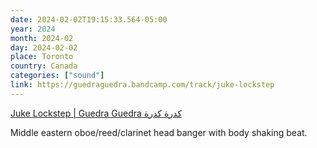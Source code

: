 ```yaml
---
date: 2024-02-02T19:15:33.564-05:00
year: 2024
month: 2024-02
day: 2024-02-02
place: Toronto
country: Canada
categories: ["sound"]
link: https://guedraguedra.bandcamp.com/track/juke-lockstep
---
```

[Juke Lockstep | Guedra Guedra كدرة كدرة](https://guedraguedra.bandcamp.com/track/juke-lockstep)

Middle eastern oboe/reed/clarinet head banger with body shaking beat.
